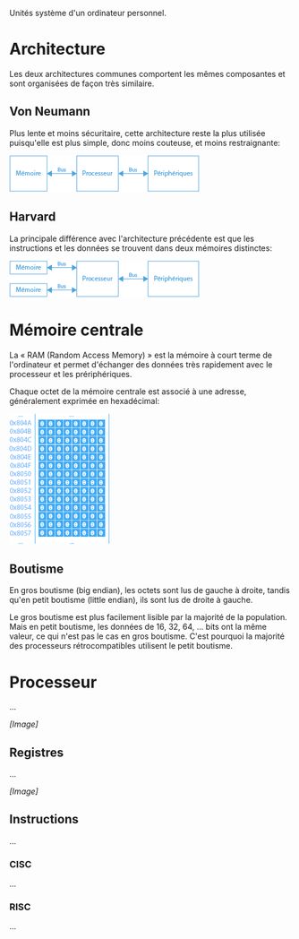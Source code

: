 Unités système d'un ordinateur personnel.

# Architecture

Les deux architectures communes comportent les mêmes composantes et sont organisées de façon très similaire.

## Von Neumann

Plus lente et moins sécuritaire, cette architecture reste la plus utilisée puisqu'elle est plus simple, donc moins couteuse, et moins restraignante:

![Von Neumann](Images/VonNeumann.png)

## Harvard

La principale différence avec l'architecture précédente est que les instructions et les données se trouvent dans deux mémoires distinctes:

![Harvard](Images/Harvard.png)

# Mémoire centrale

La « RAM (Random Access Memory) » est la mémoire à court terme de l'ordinateur et permet d'échanger des données très rapidement avec le processeur et les prériphériques.

Chaque octet de la mémoire centrale est associé à une adresse, généralement exprimée en hexadécimal:

![RAM](Images/RAM.png)

## Boutisme

En gros boutisme (big endian), les octets sont lus de gauche à droite, tandis qu'en petit boutisme (little endian), ils sont lus de droite à gauche.

Le gros boutisme est plus facilement lisible par la majorité de la population. Mais en petit boutisme, les données de 16, 32, 64, ... bits ont la même valeur, ce qui n'est pas le cas en gros boutisme. C'est pourquoi la majorité des processeurs rétrocompatibles utilisent le petit boutisme.

# Processeur

...

*[Image]*

## Registres

...

*[Image]*

## Instructions

...

### CISC

...

### RISC

...
